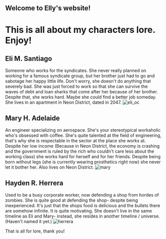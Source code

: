 ## **Welcome to Elly's website!**

# This is all about my characters lore. Enjoy!

## Eli M. Santiago
Someone who works for the syndicates. She never really planned on working for a famous syndicate group, but her brother just had to go and sabotage her happy little life. Don't worry, she doesn't do anything that severely bad. She was just forced to work so that she can survive the waves of debt and loan sharks that come after her because of her brother. Despite that, she works hard. Maybe she could find a better job someday. She lives in an apartment in Neon District, dated in 2047. 
![eli_oc](https://user-images.githubusercontent.com/102712746/167820505-9d344e5a-c873-409a-8e94-69dfefacb678.png)

## Mary H. Adelaide
An engineer specializing on aerospace. She's your stereotypical workaholic who's obsessed with coffee. She's quite talented at the field of engineering, that's why she is respectable in the sector at the place she works at. Despite her low income (Because in Neon District, the economy is crashing and the government is ruled by the rich who couldn't care less about the working class) she works hard for herself and for her friends. Despite being born without legs (she is currently wearing prosthetics right now) she never let it bother her. Also lives on Neon District. 
![mary](https://user-images.githubusercontent.com/102712746/167820557-c3e941ca-6a69-49fa-9950-6ca218bcb8bb.png)

## Hayden R. Herrera
Used to be a busy corporate worker, now defending a shop from hordes of zombies. She is quite good at defending the shop- despite being inexperienced. It's just that the shops food is delicious and the bullets there are somehow infinite. It is quite motivating. She doesn't live in the same timeline as Eli and Mary- instead, she resides in another timeline / universe. (Haven't named it yet.)
![herrera](https://user-images.githubusercontent.com/102712746/167820313-1bb22f81-cd09-47fb-9651-3f22d00cfd59.png)

That is all for lore, thank you!
